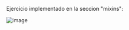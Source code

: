 Ejercicio implementado en la seccion "mixins": 

![image](https://user-images.githubusercontent.com/83793611/184259154-65e8c370-38a7-465d-b15a-210d4d983a0f.png)
